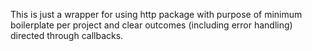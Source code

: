 This is just a wrapper for using http package with purpose of minimum boilerplate per project and clear outcomes (including error handling) directed through callbacks.
